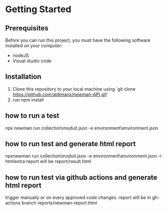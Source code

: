 # Getting Started

## Prerequisites

Before you can run this project, you must have the following software installed on your computer:
- nodeJS
- Visual studio code

## Installation
1. Clone this repository to your local machine using `git clone https://github.com/aldimanx/newman-API.git'
2. run npm install
   
## how to run a test

npx newman run collection\moduit.json -e environment\environment.json 

## how to run test and generate html report

npxnewman run collection\moduit.json -e environment\environment.json  -r htmlextra
report will be report/result.html


## how to run test via github actions and generate html report

trigger manually or on every approved code changes.
report will be in gh-actions branch
reports/newman-report.html
